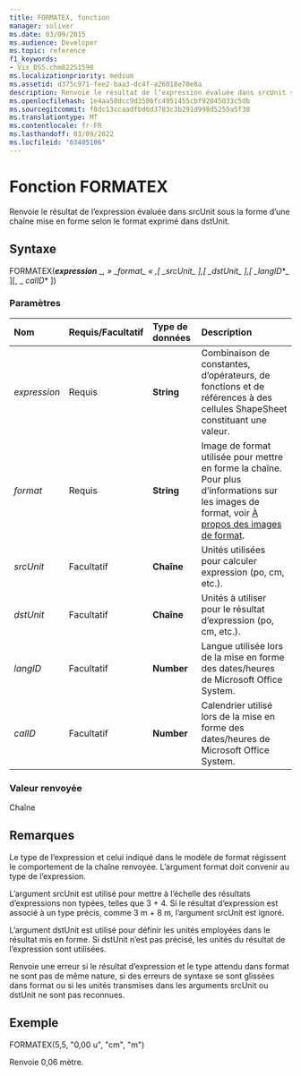 ```yaml
---
title: FORMATEX, fonction
manager: soliver
ms.date: 03/09/2015
ms.audience: Developer
ms.topic: reference
f1_keywords:
- Vis_DSS.chm82251590
ms.localizationpriority: medium
ms.assetid: d375c971-fee2-baa3-dc4f-a26018e70e8a
description: Renvoie le résultat de l’expression évaluée dans srcUnit sous la forme d’une chaîne mise en forme selon le format exprimé dans dstUnit.
ms.openlocfilehash: 1e4aa50dcc9d3506fc4951455cbf92045033c5db
ms.sourcegitcommit: f8dc13ccaadfbd6d3783c3b291d998d5255a5f38
ms.translationtype: MT
ms.contentlocale: fr-FR
ms.lasthandoff: 03/09/2022
ms.locfileid: "63405106"
---
```

# <a name="formatex-function"></a>Fonction FORMATEX

Renvoie le résultat de l’expression évaluée dans srcUnit sous la forme d’une chaîne mise en forme selon le format exprimé dans dstUnit.
  
## <a name="syntax"></a>Syntaxe

FORMATEX(***expression** _, » _*_format_*_ « ,[ _*_srcUnit_*_ ],[ _*_dstUnit_*_ ],[ _*_langID_*_ ][, _ *_calID_** ])
  
### <a name="parameters"></a>Paramètres

|**Nom**|**Requis/Facultatif**|**Type de données**|**Description**|
|:-----|:-----|:-----|:-----|
| *expression* <br/> |Requis  <br/> |**String** <br/> |Combinaison de constantes, d’opérateurs, de fonctions et de références à des cellules ShapeSheet constituant une valeur. |
| *format* <br/> |Requis  <br/> |**String** <br/> |Image de format utilisée pour mettre en forme la chaîne. Pour plus d’informations sur les images de format, voir [À propos des images de format](about-format-pictures.md). |
| *srcUnit* <br/> |Facultatif  <br/> |**Chaîne** <br/> | Unités utilisées pour calculer expression (po, cm, etc.). |
| *dstUnit* <br/> |Facultatif  <br/> |**Chaîne** <br/> |Unités à utiliser pour le résultat d’expression (po, cm, etc.). |
| *langID* <br/> |Facultatif  <br/> |**Number** <br/> |Langue utilisée lors de la mise en forme des dates/heures de Microsoft Office System. |
| *calID* <br/> |Facultatif  <br/> |**Number** <br/> |Calendrier utilisé lors de la mise en forme des dates/heures de Microsoft Office System. |

### <a name="return-value"></a>Valeur renvoyée

Chaîne
  
## <a name="remarks"></a>Remarques

Le type de l’expression et celui indiqué dans le modèle de format régissent le comportement de la chaîne renvoyée. L’argument format doit convenir au type de l’expression.
  
L’argument srcUnit est utilisé pour mettre à l’échelle des résultats d’expressions non typées, telles que 3 + 4. Si le résultat d’expression est associé à un type précis, comme 3 m + 8 m, l’argument srcUnit est ignoré.
  
L’argument dstUnit est utilisé pour définir les unités employées dans le résultat mis en forme. Si dstUnit n’est pas précisé, les unités du résultat de l’expression sont utilisées.
  
Renvoie une erreur si le résultat d’expression et le type attendu dans format ne sont pas de même nature, si des erreurs de syntaxe se sont glissées dans format ou si les unités transmises dans les arguments srcUnit ou dstUnit ne sont pas reconnues.
  
## <a name="example"></a>Exemple

FORMATEX(5,5, "0,00 u", "cm", "m")
  
Renvoie 0,06 mètre.
  